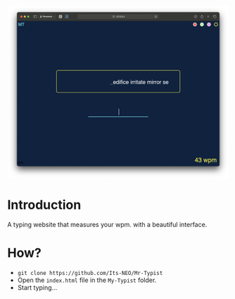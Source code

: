![preview](<preview/Screenshot 2025-03-07 at 18.57.47.png>)

# Introduction
A typing website that measures your wpm. with a beautiful interface.

# How?
- `git clone https://github.com/Its-NEO/Mr-Typist`
- Open the `index.html` file in the `My-Typist` folder.
- Start typing...

